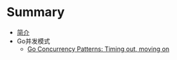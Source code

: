 # Summary

* [简介](README.md)
* Go并发模式
  * [Go Concurrency Patterns: Timing out, moving on](Go并发编程\Timing-out,moving-on,.md)
